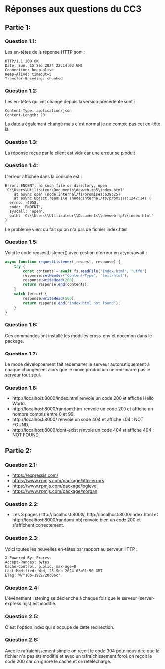 # Réponses aux questions du CC3

## Partie 1:

### Question 1.1:

Les en-têtes de la réponse HTTP sont :
```
HTTP/1.1 200 OK
Date: Sun, 15 Sep 2024 22:14:03 GMT
Connection: keep-alive
Keep-Alive: timeout=5
Transfer-Encoding: chunked
```

### Question 1.2:

Les en-têtes qui ont changé depuis la version précédente sont :
```
Content-Type: application/json
Content-Length: 20
```
La date a également changé mais c'est normal je ne compte pas cet en-tête là

### Question 1.3:

La réponse reçue par le client est vide car une erreur se produit

### Question 1.4:

L'erreur affichée dans la console est :
```
Error: ENOENT: no such file or directory, open 'C:\Users\Utilisateur\Documents\devweb-tp5\index.html'
    at async open (node:internal/fs/promises:639:25)
    at async Object.readFile (node:internal/fs/promises:1242:14) {
  errno: -4058,
  code: 'ENOENT',
  syscall: 'open',
  path: 'C:\\Users\\Utilisateur\\Documents\\devweb-tp5\\index.html'
}
```
Le problème vient du fait qu'on n'a pas de fichier index.html

### Question 1.5:

Voici le code requestListener() avec gestion d'erreur en async/await :
```javascript
async function requestListener(_request, response) {
    try {
        const contents = await fs.readFile("index.html", "utf8")
        response.setHeader("Content-Type", "text/html");
        response.writeHead(200);
        return response.end(contents);
    }
    catch (error) {
        response.writeHead(500);
        return response.end("index.html not found");
    }
}
```

### Question 1.6:

Ces commandes ont installé les modules cross-env et nodemon dans le package.

### Question 1.7:

Le mode développement fait redémarrer le serveur automatiquement à chaque changement alors que le mode production ne redémarre pas le serveur tout seul.

### Question 1.8:

- http://localhost:8000/index.html renvoie un code 200 et affiche Hello World.
- http://localhost:8000/random.html renvoie un code 200 et affiche un nombre compris entre 0 et 99.
- http://localhost:8000/ renvoie un code 404 et affiche 404 : NOT FOUND.
- http://localhost:8000/dont-exist renvoie un code 404 et affiche 404 : NOT FOUND.

## Partie 2:

### Question 2.1:

- https://expressjs.com/
- https://www.npmjs.com/package/http-errors
- https://www.npmjs.com/package/loglevel
- https://www.npmjs.com/package/morgan

### Question 2.2:

- Les 3 pages (http://localhost:8000/, http://localhost:8000/index.html et http://localhost:8000/random/:nb) renvoie bien un code 200 et s'affichent correctement.

### Question 2.3:

Voici toutes les nouvelles en-têtes par rapport au serveur HTTP :
```
X-Powered-By: Express
Accept-Ranges: bytes
Cache-Control: public, max-age=0
Last-Modified: Wed, 25 Sep 2024 03:01:50 GMT
ETag: W/"10b-1922720c06c"
```

### Question 2.4:

L'événement listening se déclenche à chaque fois que le serveur (server-express.mjs) est modifié.

### Question 2.5:

C'est l'option index qui s'occupe de cette redirection.

### Question 2.6:

Avec le rafraîchissement simple on reçoit le code 304 pour nous dire que le fichier n'a pas été modifié et avec un rafraîchissement forcé on reçoit le code 200 car on ignore le cache et on retélécharge.

